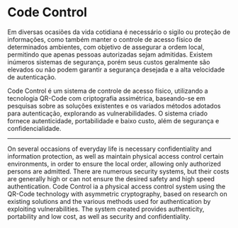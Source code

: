 # Code Control

Em diversas ocasiões da vida cotidiana é necessário o sigilo ou proteção de informações, como também manter o controle de acesso físico de determinados ambientes, com objetivo de assegurar a ordem local, permitindo que apenas pessoas autorizadas sejam admitidas. Existem inúmeros sistemas de segurança, porém seus custos geralmente são elevados ou não podem garantir a segurança desejada e a alta velocidade de autenticação. 

Code Control é um sistema de controle de acesso físico, utilizando a tecnologia QR-Code com criptografia assimétrica, baseando-se em pesquisas sobre as soluções existentes e os variados métodos adotados para autenticação, explorando as vulnerabilidades. O sistema criado fornece autenticidade, portabilidade e baixo custo, além de segurança e confidencialidade.

----

On several occasions of everyday life is necessary confidentiality and information protection, as well as maintain physical access control certain environments, in order to ensure the local order, allowing only authorized persons are admitted. There are numerous security systems, but their costs are generally high or can not ensure the desired safety and high speed authentication. 
Code Control ia a physical access control system using the QR-Code technology with asymmetric cryptography, based on research on existing solutions and the various methods used for authentication by exploiting vulnerabilities. The system created provides authenticity, portability and low cost, as well as security and confidentiality.
